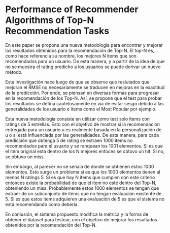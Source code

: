 # Performance of Recommender Algorithms of Top-N Recommendation Tasks

En este paper se propone una nueva metodología para encontrar y mejorar los resultados obtenidos para la recomendación de Top-N.
El top-N es, como hace referencia su nombre, los mejores N items que son recomendados para un usuario. De esta manera, y a partir de la idea de que no se muestra el rating predicho a los usuarios se puede derivar un nuevo método.

Esta investigación nace luego de que se observe que reslutados que mejoran el RMSE no necesariamente se traducen en mejoras en la exactitud de la predicción. Por ende, se piensan en diversas formas para progresar en la recomendación de los Top-N. Así, se propone que el test para probar los resultados se defina cautelosamente en vía de evitar sesgo debido a las generalidades de los usuario e items como el Most Popular por ejemplo.

Esta nueva metodología consiste en utilizar como test solo items con ratings de 5 estrellas. Esto con el objetivo de mostrar si la recomendación entregada para un usuario u es realmente basada en la personalización de u o si está influenciada por las generalidades. De esta manera, para cada predicción que obtenga 5 de rating se extraen 1000 items no recomendados para el usuario y se ranquean los 1001 elementos. Si es que el item original está dentro de los N mejores entoces se obtuvo un hit. Si no, se obtuvo un miss.

Sin embargo, al parecer no se señala de donde se obtienen estos 1000 elementos. Esto surge un problema si es que los 1000 elementos tienen al menos N ratings 5. Si es que hay N items que cumplen con este criterio entonces existe la probabilidad de que el item no esté dentro del Top-N, obteniendo un miss. Probablemente estos 1000 elementos se tengan que extraer de un subconjunto de items que no tengan evaluación existente de 5. Si es que estos items adquieren una evaluación de 5 es que el sistema no está recomendando como debería.

En conlusión, el sistema propuesto modifica la métrica y la forma de obtener el dataset para testear, con el objetivo de mejorar los resultados obtenidos por la recomendación del Top-N.